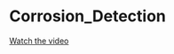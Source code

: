 # Corrosion_Detection
[Watch the video](https://github.com/username/repository-name/raw/main/path/to/video.mp4)
